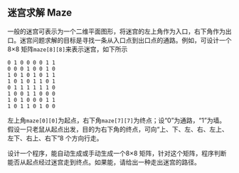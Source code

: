## 迷宫求解 Maze

一般的迷宫可表示为一个二维平面图形，将迷宫的左上角作为入口，右下角作为出口。迷宫问题求解的目标是寻找一条从入口点到出口点的通路。例如，可设计一个8×8 矩阵`maze[8][8]`来表示迷宫，如下所示

~~~
0 1 0 0 0 0 1 1
0 0 0 1 0 0 1 0
1 0 1 0 1 0 1 1
1 0 1 0 1 1 0 1
0 1 1 1 1 1 1 0
1 0 0 1 1 0 0 0
1 0 1 0 0 0 1 1
1 0 1 1 0 1 0 0
~~~

左上角`maze[0][0]`为起点，右下角`maze[7][7]`为终点；设“0”为通路，“1”为墙。假设一只老鼠从起点出发，目的为右下角的终点，可向“上、下、左、右、左上、左下、右上、右下”8 个方向行走。

设计一个程序，能自动生成或手动生成一个8×8 矩阵，针对这个矩阵，程序判断能否从起点经过迷宫走到终点。如果能，请给出一种走出迷宫的路径。